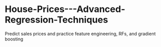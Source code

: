 # House-Prices---Advanced-Regression-Techniques
Predict sales prices and practice feature engineering, RFs, and gradient boosting 
